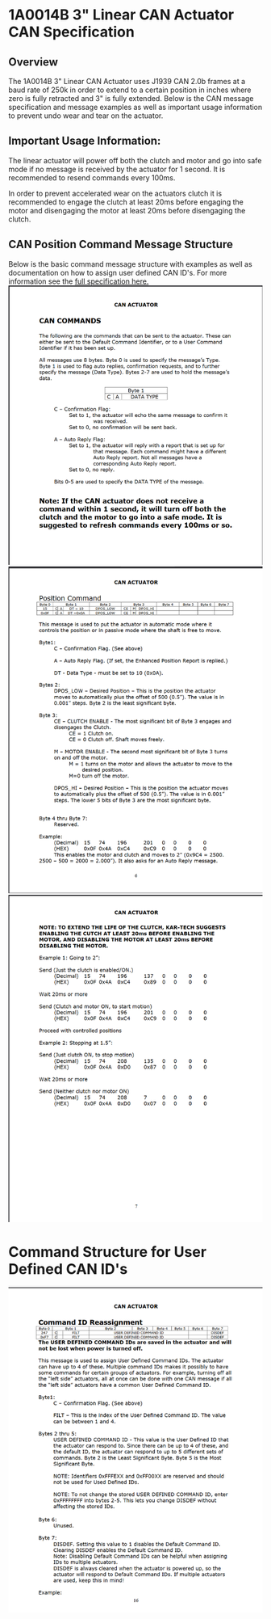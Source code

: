 # 1A0014B 3" Linear CAN Actuator CAN Specification

## Overview
The 1A0014B 3" Linear CAN Actuator uses J1939 CAN 2.0b frames at a baud rate of 250k in order to extend to a certain position in
inches where zero is fully retracted and 3" is fully extended. Below is the CAN message specification and
message examples as well as important usage information to prevent undo wear and tear on the actuator.

## Important Usage Information:
The linear actuator will power off both the clutch and motor and go into safe mode if 
no message is received by the actuator for 1 second. It is recommended to resend commands
every 100ms.

In order to prevent accelerated wear on the actuators clutch it is recommended to engage the
clutch at least 20ms before engaging the motor and disengaging the motor at least 20ms before
disengaging the clutch.

## CAN Position Command Message Structure
Below is the basic command message structure with examples as well as documentation on how to
assign user defined CAN ID's. For more information see the [full specification here.](./pdfs/LINEAR%20ACTUATOR%20-%201A0011BJ.pdf)
![alt text](images/Linear%20Actuator%20CAN%20Reference%201.png)
![alt text](images/Linear%20Actuator%20CAN%20Reference%202.png)
![alt text](images/Linear%20Actuator%20CAN%20Reference%203.png)

# Command Structure for User Defined CAN ID's
![alt text](images/Linear%20Actuator%20CAN%20Reference%204.png)